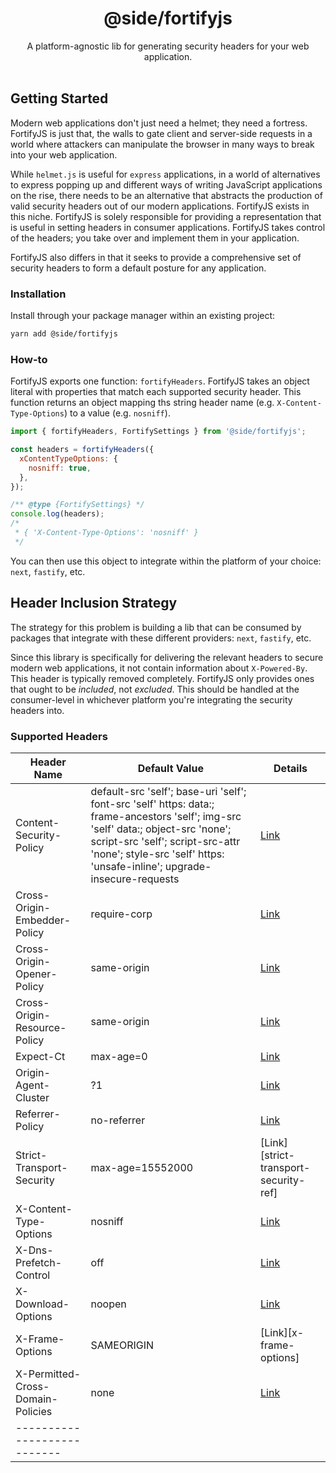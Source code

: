 <div align="center">
    <h1>@side/fortifyjs</h1>
    <div>A platform-agnostic lib for generating security headers for your web application.</div>
    </br>
</div>

<div align="center">

<!-- populate with status badges before production launch... -->

</div>

## Getting Started

Modern web applications don't just need a helmet; they need a fortress. FortifyJS is just that, the walls to gate client and server-side requests in a world where attackers can manipulate the browser in many ways to break into your web application.

While `helmet.js` is useful for `express` applications, in a world of alternatives to express popping up and different ways of writing JavaScript applications on the rise, there needs to be an alternative that abstracts the production of valid security headers out of our modern applications. FortifyJS exists in this niche. FortifyJS is solely responsible for providing a representation that is useful in setting headers in consumer applications. FortifyJS takes control of the headers; you take over and implement them in your application.

FortifyJS also differs in that it seeks to provide a comprehensive set of security headers to form a default posture for any application.

### Installation

Install through your package manager within an existing project:

```bash
yarn add @side/fortifyjs
```

### How-to

FortifyJS exports one function: `fortifyHeaders`. FortifyJS takes an object literal with properties that match each supported security header. This function returns an object mapping ths string header name (e.g. `X-Content-Type-Options`) to a value (e.g. `nosniff`).

```javascript
import { fortifyHeaders, FortifySettings } from '@side/fortifyjs';

const headers = fortifyHeaders({
  xContentTypeOptions: {
    nosniff: true,
  },
});

/** @type {FortifySettings} */
console.log(headers);
/*
 * { 'X-Content-Type-Options': 'nosniff' }
 */
```

You can then use this object to integrate within the platform of your choice: `next`, `fastify`, etc.

## Header Inclusion Strategy

The strategy for this problem is building a lib that can be consumed by packages that integrate with these different providers: `next`, `fastify`, etc.

Since this library is specifically for delivering the relevant headers to secure modern web applications, it not contain information about `X-Powered-By`. This header is typically removed completely. FortifyJS only provides ones that ought to be _included_, not _excluded_. This should be handled at the consumer-level in whichever platform you're integrating the security headers into.

### Supported Headers

| Header Name                       | Default Value                                                                                                                                                                                                                                     | Details                                       |
| --------------------------------- | ------------------------------------------------------------------------------------------------------------------------------------------------------------------------------------------------------------------------------------------------- | --------------------------------------------- |
| Content-Security-Policy           | default-src 'self'; base-uri 'self'; font-src 'self' https: data:; frame-ancestors 'self'; img-src 'self' data:; object-src 'none'; script-src 'self'; script-src-attr 'none'; style-src 'self' https: 'unsafe-inline'; upgrade-insecure-requests | [Link][content-security-policy-ref]           |
| Cross-Origin-Embedder-Policy      | require-corp                                                                                                                                                                                                                                      | [Link][cross-origin-embedder-policy-ref]      |
| Cross-Origin-Opener-Policy        | same-origin                                                                                                                                                                                                                                       | [Link][cross-origin-opener-policy-ref]        |
| Cross-Origin-Resource-Policy      | same-origin                                                                                                                                                                                                                                       | [Link][cross-origin-resource-policy-ref]      |
| Expect-Ct                         | max-age=0                                                                                                                                                                                                                                         | [Link][expect-ct-ref]                         |
| Origin-Agent-Cluster              | ?1                                                                                                                                                                                                                                                | [Link][origin-agent-cluster-ref]              |
| Referrer-Policy                   | no-referrer                                                                                                                                                                                                                                       | [Link][referrer-policy-ref]                   |
| Strict-Transport-Security         | max-age=15552000                                                                                                                                                                                                                                  | [Link][strict-transport-security-ref]         |
| X-Content-Type-Options            | nosniff                                                                                                                                                                                                                                           | [Link][x-content-type-options-ref]            |
| X-Dns-Prefetch-Control            | off                                                                                                                                                                                                                                               | [Link][x-dns-prefetch-control-ref]            |
| X-Download-Options                | noopen                                                                                                                                                                                                                                            | [Link][x-download-options-ref]                |
| X-Frame-Options                   | SAMEORIGIN                                                                                                                                                                                                                                        | [Link][x-frame-options]                       |
| X-Permitted-Cross-Domain-Policies | none                                                                                                                                                                                                                                              | [Link][x-permitted-cross-domain-policies-ref] |
| ---------------------------       |

[content-security-policy-ref]: https://developer.mozilla.org/en-US/docs/Web/HTTP/Headers/Content-Security-Policy
[cross-origin-embedder-policy-ref]: https://developer.mozilla.org/en-US/docs/Web/HTTP/Headers/Cross-Origin-Embedder-Policy
[cross-origin-opener-policy-ref]: https://developer.mozilla.org/en-US/docs/Web/HTTP/Headers/Cross-Origin-Opener-Policy
[cross-origin-resource-policy-ref]: https://developer.mozilla.org/en-US/docs/Web/HTTP/Headers/Cross-Origin-Resource-Policy
[expect-ct-ref]: https://developer.mozilla.org/en-US/docs/Web/HTTP/Headers/Expect-CT
[origin-agent-cluster-ref]: https://web.dev/origin-agent-cluster/
[referrer-policy-ref]: https://developer.mozilla.org/en-US/docs/Web/HTTP/Headers/Referrer-Policy
[strict-transport-policy-ref]: https://developer.mozilla.org/en-US/docs/Web/HTTP/Headers/Strict-Transport-Security
[x-content-type-options-ref]: https://developer.mozilla.org/en-US/docs/Web/HTTP/Headers/X-Content-Type-Options
[x-dns-prefetch-control-ref]: https://developer.mozilla.org/en-US/docs/Web/HTTP/Headers/X-DNS-Prefetch-Control
[x-download-options-ref]: https://www.nwebsec.com/HttpHeaders/SecurityHeaders/XDownloadOptions#:~:text=The%20X%2DDownload%2DOptions%20is,context%20of%20the%20web%20site.
[x-frame-options-ref]: https://developer.mozilla.org/en-US/docs/Web/HTTP/Headers/X-Frame-Options
[x-permitted-cross-domain-policies-ref]: https://www.scip.ch/en/?labs.20180308
